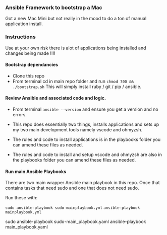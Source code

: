
### Ansible Framework to bootstrap a Mac

Got a new Mac Mini but not really in the mood to do a ton of manual application install.

### Instructions

Use at your own risk there is alot of applications being installed and changes being made !!!!


#### Bootstrap dependancies

- Clone this repo 
- From terminal cd in main repo folder and run `chmod 700 && ./bootstrap.sh`
  This will simply install ruby / git / pip / ansible.


#### Review Ansible and associated code and logic.

 - From terminal `ansible --version` and ensure you get a version and no errors.

 - This repo does essentially two things, installs applications and sets up my two main development tools namely vscode and ohmyzsh.

 - The rules and code to install applications is in the playbooks folder you can amend these files as needed.

  - The rules and code to install and setup vscode and ohmyzsh are also in the playbooks folder you can amend these files as needed.


#### Run main Ansible Playbooks

There are two main wrapper Ansible main playbook in this repo. Once that contains tasks that need sudo and one that does not need sudo.

Run these with:

`sudo ansible-playbook sudo-mainplaybook.yml`
`ansible-playbook mainplaybook.yml`







sudo ansible-playbook sudo-main_playbook.yaml
ansible-playbook main_playbook.yaml

